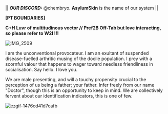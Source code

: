 || ***OUR DISCORD:*** @chembryo. **AsylumSkin** is the name of our system ||

**[PT BOUNDARIES]**

**C+H Luvr of multitudinous vector // Pref2B Off-Tab but love interacting, so please refer to W2I !!!**

![IMG_2509](https://github.com/user-attachments/assets/50571351-2dc2-4e15-a470-14bf08a52c98)

I am the unconventional provocateur. I am an exultant of suspended disease-fuelled arthritic musing of the docile population. I prey with a scornful valour that happens to wager toward needless friendliness in socialisation. Say hello. I love you.


We are male presenting, and will a touchy propensity crucial to the perception of us being a father; your father. Infer freely from our name "Doctor", though this is an opportunity to keep in mind. We are collectively fervent about our identification indicators, this is one of few.

![ezgif-1476cd41d7cafb](https://github.com/user-attachments/assets/e9b05709-a8ec-4349-9b01-f8e972a65d5c)
